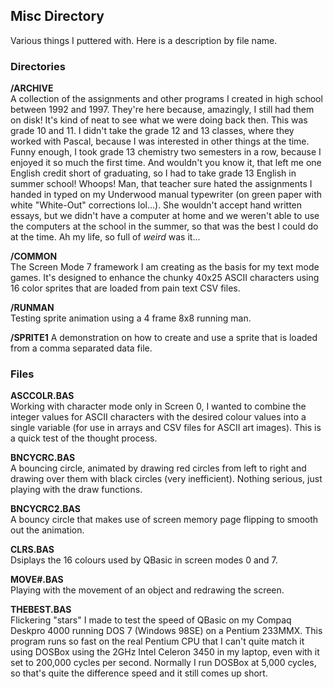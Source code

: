 ## Misc Directory  
Various things I puttered with. Here is a description by file name.  

### Directories  

**/ARCHIVE**  
A collection of the assignments and other programs I created in high school between 1992 and 1997. They're here because, amazingly, I still had them on disk! It's kind of neat to see what we were doing back then. This was grade 10 and 11. I didn't take the grade 12 and 13 classes, where they worked with Pascal, because I was interested in other things at the time. Funny enough, I took grade 13 chemistry two semesters in a row, because I enjoyed it so much the first time. And wouldn't you know it, that left me one English credit short of graduating, so I had to take grade 13 English in summer school! Whoops! Man, that teacher sure hated the assignments I handed in typed on my Underwood manual typewriter (on green paper with white "White-Out" corrections lol...). She wouldn't accept hand written essays, but we didn't have a computer at home and we weren't able to use the computers at the school in the summer, so that was the best I could do at the time. Ah my life, so full of *weird* was it...  

**/COMMON**  
The Screen Mode 7 framework I am creating as the basis for my text mode games. It's designed to enhance the chunky 40x25 ASCII characters using 16 color sprites that are loaded from pain text CSV files.

**/RUNMAN**  
Testing sprite animation using a 4 frame 8x8 running man. 

**/SPRITE1**
A demonstration on how to create and use a sprite that is loaded from a comma separated data file.

### Files  

**ASCCOLR.BAS**  
Working with character mode only in Screen 0, I wanted to combine the integer values for ASCII characters with the desired colour values into a single variable (for use in arrays and CSV files for ASCII art images). This is a quick test of the thought process.

**BNCYCRC.BAS**  
A bouncing circle, animated by drawing red circles from left to right and drawing over them with black circles (very inefficient). Nothing serious, just playing with the draw functions.

**BNCYCRC2.BAS**  
A bouncy circle that makes use of screen memory page flipping to smooth out the animation.

**CLRS.BAS**  
Dsiplays the 16 colours used by QBasic in screen modes 0 and 7.

**MOVE#.BAS**  
Playing with the movement of an object and redrawing the screen.

**THEBEST.BAS**  
Flickering "stars" I made to test the speed of QBasic on my Compaq Deskpro 4000 running DOS 7 (Windows 98SE) on a Pentium 233MMX. This program runs so fast on the real Pentium CPU that I can't quite match it using DOSBox using the 2GHz Intel Celeron 3450 in my laptop, even with it set to 200,000 cycles per second. Normally I run DOSBox at 5,000 cycles, so that's quite the difference speed and it still comes up short.
